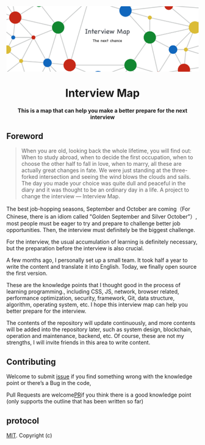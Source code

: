 <img align="center" src='./InterviewMap.png' />

<h1 align="center">
  Interview Map
</h1>

<h4 align="center">This is a map that can help you make a better prepare for the next interview</h4>



## Foreword

> When you are old, looking back the whole lifetime, you will find out: When to study abroad, when to decide the first occupation, when to choose the other half to fall in love, when to marry, all these are actually great changes in fate. We were just standing at the three-forked intersection and seeing the wind blows the clouds and sails. The day you made your choice was quite dull and peaceful in the diary and it was thought to be an ordinary day in a life. A project to change the interview — Interview Map.


The best job-hopping seasons, September and October are coming（For Chinese, there is an idiom called "Golden September and Silver October”）, most people must be eager to try and prepare to challenge better job opportunities. Then, the interview must definitely be the biggest challenge.

For the interview, the usual accumulation of learning is definitely necessary, but the preparation before the interview is also crucial.

A few months ago, I personally set up a small team. It took half a year to write the content and translate it into English. Today, we finally open source the first version.

These are the knowledge points that I thought good in the process of learning programming., including CSS, JS, network, browser related, performance optimization, security, framework, Git, data structure, algorithm, operating system, etc. I hope this interview map can help you better prepare for the interview.

The contents of the repository will update continuously, and more contents will be added into the repository later, such as system design, blockchain, operation and maintenance, backend, etc. Of course, these are not my strengths, I will invite friends in this area to write content.


## Contributing
Welcome to submit [issue](https://github.com/KieSun/Front-End-Interview-Map/issues/new) if you find something wrong with the knowledge point or there’s a Bug in the code, 

Pull Requests are welcome[PR](https://github.com/KieSun/Front-End-Interview-Map/pulls)if you think there is a good knowledge point (only supports the outline that has been written so far)

## protocol
[MIT](LICENSE). Copyright (c)